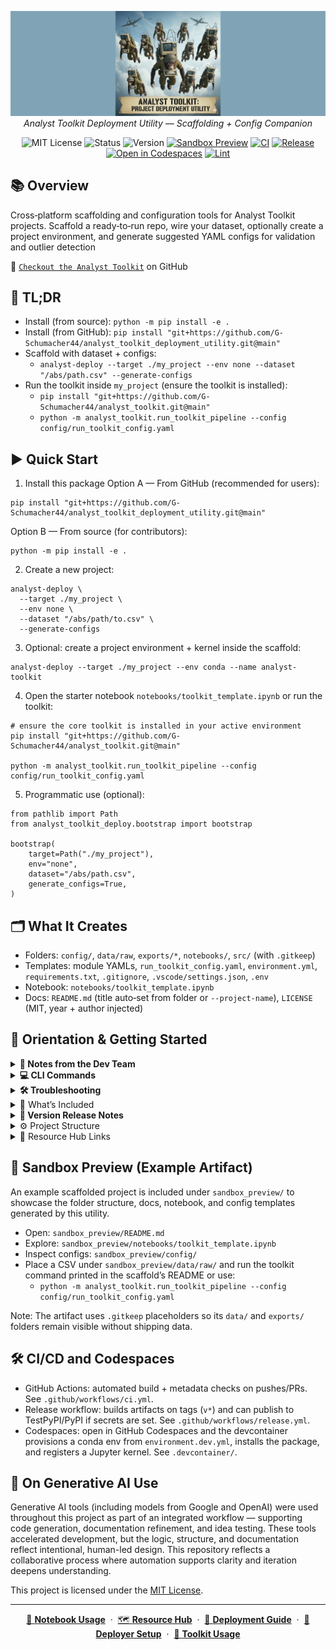 <p align="center">
  <img src="logo_img/analyst_toolkit_deploy_banner.png" width="1000"/>
  <br>
  <em>Analyst Toolkit Deployment Utility — Scaffolding + Config Companion</em>
</p>

<p align="center">
  <img alt="MIT License" src="https://img.shields.io/badge/license-MIT-blue">
  <img alt="Status" src="https://img.shields.io/badge/status-active-brightgreen">
  <img alt="Version" src="https://img.shields.io/badge/version-v0.1.2-blueviolet">
  <a href="sandbox_preview/"><img alt="Sandbox Preview" src="https://img.shields.io/badge/artifact-sandbox__preview-blue"></a>
  <a href="https://github.com/G-Schumacher44/analyst_toolkit_deployment_utility/actions/workflows/ci.yml"><img alt="CI" src="https://img.shields.io/github/actions/workflow/status/G-Schumacher44/analyst_toolkit_deployment_utility/ci.yml"></a>
  <a href="https://github.com/G-Schumacher44/analyst_toolkit_deployment_utility/actions/workflows/release.yml"><img alt="Release" src="https://img.shields.io/github/actions/workflow/status/G-Schumacher44/analyst_toolkit_deployment_utility/release.yml"></a>
  <a href="https://github.com/codespaces/new/G-Schumacher44/analyst_toolkit_deployment_utility?quickstart=1"><img alt="Open in Codespaces" src="https://github.com/codespaces/badge.svg"></a>
  <a href="https://github.com/G-Schumacher44/analyst_toolkit_deployment_utility/actions/workflows/lint.yml"><img alt="Lint" src="https://img.shields.io/github/actions/workflow/status/G-Schumacher44/analyst_toolkit_deployment_utility/lint.yml"></a>
</p>

## 📚 Overview

Cross‑platform scaffolding and configuration tools for Analyst Toolkit projects.
Scaffold a ready‑to‑run repo, wire your dataset, optionally create a project environment,
and generate suggested YAML configs for validation and outlier detection 

👀 [`Checkout the Analyst Toolkit`](https://github.com/G-Schumacher44/analyst_toolkit) on GitHub

## 📌 TL;DR

- Install (from source): `python -m pip install -e .`
- Install (from GitHub): `pip install "git+https://github.com/G-Schumacher44/analyst_toolkit_deployment_utility.git@main"`
- Scaffold with dataset + configs:
  - `analyst-deploy --target ./my_project --env none --dataset "/abs/path.csv" --generate-configs`
- Run the toolkit inside `my_project` (ensure the toolkit is installed):
  - `pip install "git+https://github.com/G-Schumacher44/analyst_toolkit.git@main"`
  - `python -m analyst_toolkit.run_toolkit_pipeline --config config/run_toolkit_config.yaml`

## ▶️ Quick Start

1) Install this package
Option A — From GitHub (recommended for users):
```
pip install "git+https://github.com/G-Schumacher44/analyst_toolkit_deployment_utility.git@main"
```
Option B — From source (for contributors):
```
python -m pip install -e .
```
2) Create a new project:
```
analyst-deploy \
  --target ./my_project \
  --env none \
  --dataset "/abs/path/to.csv" \
  --generate-configs
```
3) Optional: create a project environment + kernel inside the scaffold:
```
analyst-deploy --target ./my_project --env conda --name analyst-toolkit
```
4) Open the starter notebook `notebooks/toolkit_template.ipynb` or run the toolkit:
```
# ensure the core toolkit is installed in your active environment
pip install "git+https://github.com/G-Schumacher44/analyst_toolkit.git@main"

python -m analyst_toolkit.run_toolkit_pipeline --config config/run_toolkit_config.yaml
```

5) Programmatic use (optional):
```
from pathlib import Path
from analyst_toolkit_deploy.bootstrap import bootstrap

bootstrap(
    target=Path("./my_project"),
    env="none",
    dataset="/abs/path.csv",
    generate_configs=True,
)
```

## 🗂️ What It Creates

- Folders: `config/`, `data/raw`, `exports/*`, `notebooks/`, `src/` (with `.gitkeep`)
- Templates: module YAMLs, `run_toolkit_config.yaml`, `environment.yml`, `requirements.txt`, `.gitignore`, `.vscode/settings.json`, `.env`
- Notebook: `notebooks/toolkit_template.ipynb`
- Docs: `README.md` (title auto‑set from folder or `--project-name`), `LICENSE` (MIT, year + author injected)


## 🧭 Orientation & Getting Started

<details>
<summary><strong>🧠 Notes from the Dev Team</strong></summary>

I built this deployment utility to solve the first, most tedious problem in any analysis: setting up the project. Before you can even start exploring your data, you're stuck creating folders, managing environments, and writing boilerplate configuration.

This tool automates all of that. In one command, it creates a clean, repeatable workspace, safely handles your dataset, and even gives you smart starting configurations. It's designed to get you from a raw CSV to a fully functional ETL pipeline in seconds.

The goal is simple: let you spend less time on setup and more time doing what matters—finding the stories in your data that drive action.

</details>

<details>
<summary><strong>💻 CLI Commands</strong></summary>


- `analyst-deploy`: scaffold project, wire dataset, optional env/kernel, optional config generation
- `analyst-infer-configs`: generate suggested YAMLs from a CSV
- `python -m analyst_toolkit_deploy`: module entry

Common flags:
- `--target`: project directory to create/populate
- `--dataset`: `auto` | `prompt` | `/path/to.csv`
- `--ingest`: `copy` (default) | `move` | `none`
- `--env`: `none` (default) | `conda` | `venv`
- `--generate-configs`: write suggested YAMLs under `config/generated/`
- `--project-name`: README title; otherwise derived from folder name

</details>

<details>
<summary><strong>🛠 Troubleshooting</strong></summary>

- CLI not found on PATH: use the module form as an alternative:
  - `python -m analyst_toolkit_deploy --help`
- Toolkit not installed when using your existing env (no project env):
  - `pip install "git+https://github.com/G-Schumacher44/analyst_toolkit.git@main"`
- Dataset wiring skipped or wrong file:
  - Prefer absolute CSV paths, or place exactly one CSV in `data/raw/` and use `--dataset auto`.
  - Control ingestion with `--ingest copy|move|none` (default: copy). `none` keeps an absolute path in the config.
- Config suggestions didn’t generate:
  - Ensure `pipeline_entry_path` is set in `config/run_toolkit_config.yaml`, or pass `--input` to `analyst-infer-configs`.
- Jupyter kernel not visible after env creation:
  - Re-run: `python -m ipykernel install --user --name analyst-toolkit --display-name "Python (analyst-toolkit)"` (or conda run equivalent).
- Windows path quirks:
  - Use double quotes around paths; prefer forward slashes or raw strings when scripting.
- Conda/env creation is explicit:
  - Pass `--env conda` or `--env venv` to create a project env; default is `--env none`.

</details>

<details>
<summary>📐 What’s Included</summary>

- CLI: `analyst-deploy`, `analyst-infer-configs`, and `python -m analyst_toolkit_deploy`.
- Templates: per-module YAMLs + `run_toolkit_config.yaml`.
- Notebook: `notebooks/toolkit_template.ipynb` for guided runs.
- Env files: `environment.yml`, `requirements.txt`.
- VS Code: `.vscode/settings.json` (formatting, linting, extraPaths).
- Docs: `resource_hub/` with usage, config, notebook, and deployment guides.

</details>

<details>
<summary><strong>🫆 Version Release Notes</strong></summary>

- v0.1.1
  - Package data: ensure `templates/**` included in wheels; fix Hatch config
  - CLI/runtime: correct venv ipykernel registration (separate kernel name/display)
  - Docs: update repo URLs to `deployment_utility`; fix template README links/stray tag
  - QA: validated build artifacts, metadata, CLI help, and scaffold smoke

- v0.1.0
  - Initial Python-native bootstrap + Typer CLI.
  - Deterministic Resource Hub scaffolding.
  - Dataset wiring + config inference (`config/generated/`).

</details>

<details>
<summary>⚙️ Project Structure</summary>

```
analyst_toolkit_deployment_utility/
├── src/
│   └── analyst_toolkit_deploy/
│       ├── __init__.py
│       ├── __main__.py
│       ├── cli.py                  # Typer CLI
│       ├── bootstrap.py            # Python-native bootstrap
│       ├── infer_configs.py        # CSV → YAML suggestions
│       ├── utils.py
│       └── templates/
│           ├── config/*.yaml       # Scaffolded YAML templates
│           ├── resource_hub/*.md   # Docs copied into projects
│           ├── .vscode/settings.json
│           ├── environment.yml, requirements.txt, .env.template
│           └── toolkit_template.ipynb
├── resource_hub/*.md               # Repo-level docs
├── README.md, LICENSE, pyproject.toml
└── environment.dev.yml             # Dev env for contributors
```

</details>

<details>

<summary>📎 Resource Hub Links</summary>

Additional resources for the [`Analyst Toolkit`](https://github.com/G-Schumacher44/analyst_toolkit) and this deploy utility are provided under [`resource_hub/`](resource_hub/):

- 🔧 [`Deploy Setup Guide`](resource_hub/deployment_setup_guide.md)
- 📘 [`Toolkit README/Usage`](resource_hub/toolkit_readme.md)
- ⚙️ [`Config Guide`](resource_hub/toolkit_config_guide.md)
- 📓 [`Notebook Guide`](resource_hub/notebook_usage_guide.md)
- 🚀 [`Deployment Guide`](resource_hub/deployment_guide.md)
- 🗺️ [`Resource Hub`](resource_hub/resource_hub.md)



</details>

## 📸 Sandbox Preview (Example Artifact)

An example scaffolded project is included under `sandbox_preview/` to showcase the folder structure, docs, notebook, and config templates generated by this utility.

- Open: `sandbox_preview/README.md`
- Explore: `sandbox_preview/notebooks/toolkit_template.ipynb`
- Inspect configs: `sandbox_preview/config/`
- Place a CSV under `sandbox_preview/data/raw/` and run the toolkit command printed in the scaffold’s README or use:
  - `python -m analyst_toolkit.run_toolkit_pipeline --config config/run_toolkit_config.yaml`

Note: The artifact uses `.gitkeep` placeholders so its `data/` and `exports/` folders remain visible without shipping data.

## 🛠 CI/CD and Codespaces

- GitHub Actions: automated build + metadata checks on pushes/PRs. See `.github/workflows/ci.yml`.
- Release workflow: builds artifacts on tags (`v*`) and can publish to TestPyPI/PyPI if secrets are set. See `.github/workflows/release.yml`.
- Codespaces: open in GitHub Codespaces and the devcontainer provisions a conda env from `environment.dev.yml`, installs the package, and registers a Jupyter kernel. See `.devcontainer/`.

## 🤝 On Generative AI Use

Generative AI tools (including models from Google and OpenAI) were used throughout this project as part of an integrated workflow — supporting code generation, documentation refinement, and idea testing. These tools accelerated development, but the logic, structure, and documentation reflect intentional, human-led design. This repository reflects a collaborative process where automation supports clarity and iteration deepens understanding.


This project is licensed under the [MIT License](LICENSE).</file>

---

<p align="center">
  <a href="resource_hub/notebook_usage_guide.md">📓 <b>Notebook Usage</b></a>
  &nbsp;·&nbsp;
  <a href="resource_hub/resource_hub.md">🗺️ <b>Resource Hub</b></a>
  &nbsp;·&nbsp;
  <a href="resource_hub/deployment_guide.md">🚀 <b>Deployment Guide</b></a>
  &nbsp;·&nbsp;
  <a href="resource_hub/deployment_setup_guide.md">📘 <b>Deployer Setup</b></a>
  &nbsp;·&nbsp;
  <a href="resource_hub/toolkit_readme.md">📘 <b>Toolkit Usage</b></a>
</p>
